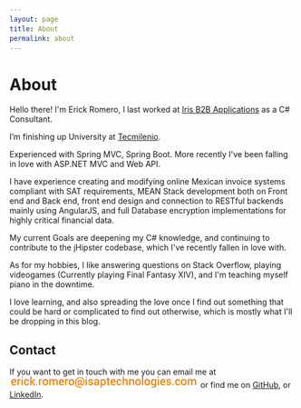 ```yaml
---
layout: page
title: About
permalink: about
---
```


# About

Hello there! I'm Erick Romero, I last worked at [Iris B2B Applications][1] as a C# Consultant.

I’m finishing up University at [Tecmilenio][2].

Experienced with Spring MVC, Spring Boot. More recently I've been falling in love with ASP.NET MVC and Web API.

I have experience creating and modifying online Mexican invoice systems compliant with SAT requirements, MEAN Stack development both on Front end and Back end, front end design and connection to RESTful backends mainly using AngularJS, and full Database encryption implementations for highly critical financial data.

My current Goals are deepening my C# knowledge, and continuing to contribute to the jHipster codebase, which I've recently fallen in love with.

As for my hobbies, I like answering questions on Stack Overflow, playing videogames (Currently playing Final Fantasy XIV), and I'm teaching myself piano in the downtime.

I love learning, and also spreading the love once I find out something that could be hard or complicated to find out otherwise, which is mostly what I'll be dropping in this blog.

## Contact

If you want to get in touch with me you can email me at ![](/assets/images/email.png) or find me on [GitHub][3], or [LinkedIn][4].

[1]: http://iris-apps.mx/
[2]: http://tecmilenio.mx/
[3]: https://github.com/Zyst
[4]: https://mx.linkedin.com/pub/erick-romero/68/861/5bb
